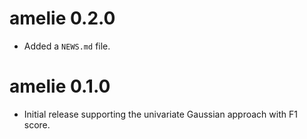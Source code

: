 # amelie 0.2.0

* Added a `NEWS.md` file.

# amelie 0.1.0

* Initial release supporting the univariate Gaussian approach with F1 score.